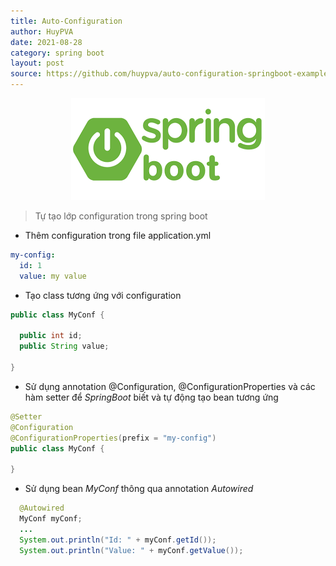 ```yaml
---
title: Auto-Configuration
author: HuyPVA
date: 2021-08-28
category: spring boot
layout: post
source: https://github.com/huypva/auto-configuration-springboot-example
---
```


<div align="center">
    <img src="../assets/images/spring_boot.png"/>
</div>

> Tự tạo lớp configuration trong spring boot

- Thêm configuration trong file application.yml
```yml
my-config:
  id: 1
  value: my value
``` 

- Tạo class tương ứng với configuration

```java
public class MyConf {

  public int id;
  public String value;

}
``` 

- Sử dụng annotation @Configuration, @ConfigurationProperties và các hàm setter để *SpringBoot* biết và tự động tạo bean tương ứng 
```java
@Setter
@Configuration
@ConfigurationProperties(prefix = "my-config")
public class MyConf {

}
```

- Sử dụng bean *MyConf* thông qua annotation *Autowired* 

```java
  @Autowired
  MyConf myConf;
  ...
  System.out.println("Id: " + myConf.getId());
  System.out.println("Value: " + myConf.getValue());
```` 